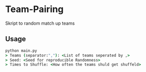 # Team-Pairing
Skript to random match up teams

## Usage
```cmd
python main.py
> Teams (separator:","): <List of teams seperated by ,>
> Seed: <Seed for reproducible Randomness>
> Times to Shuffle: <How often the teams shuld get shuffeld>
```
